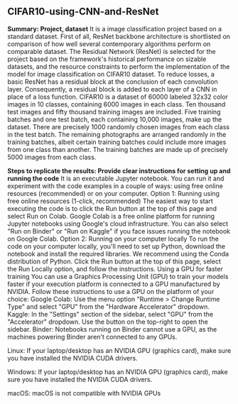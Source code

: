 ## CIFAR10-using-CNN-and-ResNet

**Summary: Project, dataset**
It is a image classification project based on a standard dataset. First of all, ResNet backbone architecture is shortlisted on comparison of how well several contemporary algorithms perform on comparable dataset. The Residual Network (ResNet) is selected for the project based on the framework's historical performance on sizable datasets, and the resource constraints to perform the implementation of the model for image classification on CIFAR10 dataset. To reduce losses, a basic ResNet has a residual block at the conclusion of each convolution layer. Consequently, a residual block is added to each layer of a CNN in place of a loss function.
CIFAR10 is a dataset of 60000 labeled 32x32 color images in 10 classes, containing 6000 images in each class. Ten thousand test images and fifty thousand training images are included. Five training batches and one test batch, each containing 10,000 images, make up the dataset. There are precisely 1000 randomly chosen images from each class in the test batch. The remaining photographs are arranged randomly in the training batches, albeit certain training batches could include more images from one class than another. The training batches are made up of precisely 5000 images from each class.

**Steps to replicate the results: Provide clear instructions for setting up and running the code**
It is an executable Jupyter notebook. You can run it and experiment with the code examples in a couple of ways: using free online resources (recommended) or on your computer.
Option 1: Running using free online resources (1-click, recommended)
The easiest way to start executing the code is to click the Run button at the top of this page and select Run on Colab. Google Colab is a free online platform for running Jupyter notebooks using Google's cloud infrastructure. You can also select "Run on Binder" or "Run on Kaggle" if you face issues running the notebook on Google Colab.
Option 2: Running on your computer locally
To run the code on your computer locally, you'll need to set up Python, download the notebook and install the required libraries. We recommend using the Conda distribution of Python. Click the Run button at the top of this page, select the Run Locally option, and follow the instructions.
Using a GPU for faster training
You can use a Graphics Processing Unit (GPU) to train your models faster if your execution platform is connected to a GPU manufactured by NVIDIA. Follow these instructions to use a GPU on the platform of your choice:
Google Colab: Use the menu option "Runtime > Change Runtime Type" and select "GPU" from the "Hardware Accelerator" dropdown.
Kaggle: In the "Settings" section of the sidebar, select "GPU" from the "Accelerator" dropdown. Use the button on the top-right to open the sidebar.
Binder: Notebooks running on Binder cannot use a GPU, as the machines powering Binder aren't connected to any GPUs.

Linux: If your laptop/desktop has an NVIDIA GPU (graphics card), make sure you have installed the NVIDIA CUDA drivers.

Windows: If your laptop/desktop has an NVIDIA GPU (graphics card), make sure you have installed the NVIDIA CUDA drivers.

macOS: macOS is not compatible with NVIDIA GPUs
